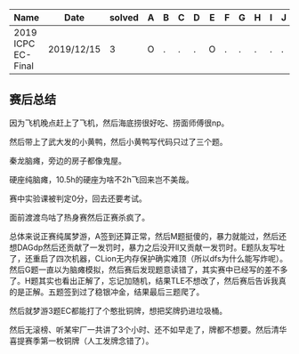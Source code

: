 | Name               | Date       | solved | A    | B    | C    | D    | E    | F    | G    | H    | I    | J    | K    | L    | M    |
| ------------------ | ---------- | ------ | ---- | ---- | ---- | ---- | ---- | ---- | ---- | ---- | ---- | ---- | ---- | ---- | ---- |
| 2019 ICPC EC-Final | 2019/12/15 | 3      | O    | .    | .    | .    | O    | .    | .    | .    | .    | .    | .    | .    | O    |



## 赛后总结

因为飞机晚点赶上了飞机，然后海底捞很好吃、捞面师傅很np。

然后带上了武大发的小黄鸭，然后小黄鸭写代码只过了三个题。

秦龙脑瘫，旁边的房子都像鬼屋。

硬座纯脑瘫，10.5h的硬座为啥不2h飞回来岂不美哉。

赛中实验课被判定0分，回去还要考试。

面前渡渡鸟咕了热身赛然后正赛杀疯了。

总体来说正赛纯属梦游，A签到还算正常，然后M题挺傻的，暴力就能过，然后还想DAGdp然后还贡献了一发罚时，暴力之后没开ll又贡献一发罚时。E题队友写吐了，还重启了四次机器，CLion无内存保护确实难顶（所以dfs为什么能写炸呢）。然后G题一直以为脑瘫模拟，然后赛后发现题意读错了，其实赛中已经写的差不多了。H题其实也看出正解了，忘记加随机，结果TLE不想改了，然后赛后告诉我真的是正解。五题签到过了稳银冲金，结果最后三题爬了。

然后就梦游3题EC都能打了个憨批铜牌，想把奖牌扔进垃圾桶。

然后无滚榜、听某牢厂一共讲了3个小时、还不如早走了，牌都不想要。然后清华喜提赛季第一枚铜牌（人工发牌念错了）。

